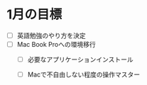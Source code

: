 # 1月の目標
- [ ] 英語勉強のやり方を決定
- [ ] Mac Book Proへの環境移行
  - [ ] 必要なアプリケーションインストール
  - [ ] Macで不自由しない程度の操作マスター
 
